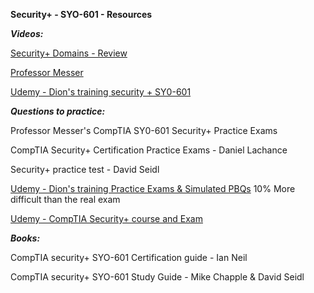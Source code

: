 **Security+ - SYO-601 - Resources**

***Videos:*** 

[Security+ Domains - Review](https://www.youtube.com/watch?v=4HGQ0uYeSaA)

[Professor Messer](https://www.professormesser.com/security-plus/sy0-601/sy0-601-video/sy0-601-comptia-security-plus-course/)

[Udemy - Dion's training security + SY0-601](https://www.udemy.com/course/securityplus/)

***Questions to practice:***

Professor Messer's CompTIA SY0-601 Security+ Practice Exams 

CompTIA Security+ Certification Practice Exams - Daniel Lachance 

Security+ practice test - David Seidl 

[Udemy - Dion's training Practice Exams & Simulated PBQs](https://www.udemy.com/course/security-601-exams/) 10% More difficult than the real exam

[Udemy - CompTIA Security+ course and Exam](https://www.udemy.com/course/securityplus/)

***Books:***

CompTIA security+ SYO-601 Certification guide - Ian Neil

CompTIA security+ SYO-601 Study Guide - Mike Chapple & David Seidl
    
    
